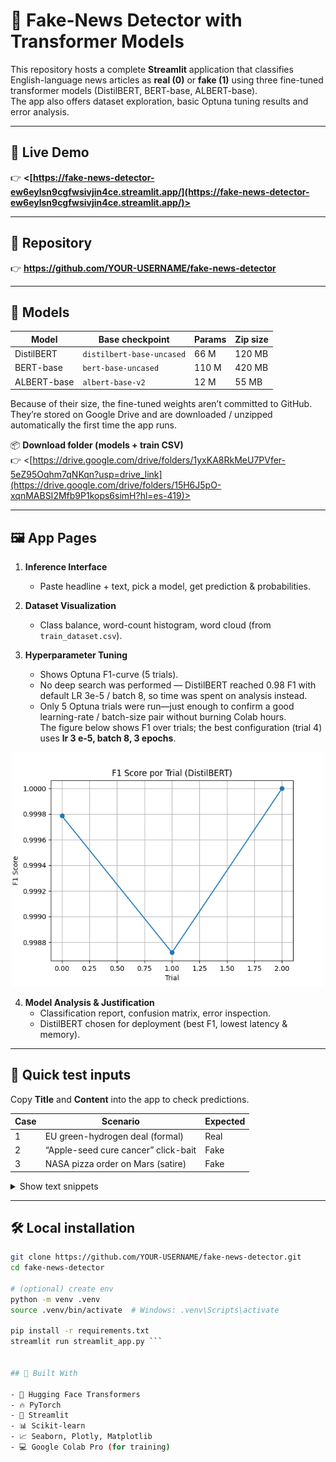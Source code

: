 # 📰 Fake-News Detector with Transformer Models

This repository hosts a complete **Streamlit** application that classifies English-language news articles as **real (0)** or **fake (1)** using three fine-tuned transformer models (DistilBERT, BERT-base, ALBERT-base).  
The app also offers dataset exploration, basic Optuna tuning results and error analysis.

---

## 🚀 Live Demo  
👉 **<[https://fake-news-detector-ew6eylsn9cgfwsivjin4ce.streamlit.app/](https://fake-news-detector-ew6eylsn9cgfwsivjin4ce.streamlit.app/)>** &nbsp; 

---

## 📁 Repository  
👉 **<https://github.com/YOUR-USERNAME/fake-news-detector>**

---

## 🧠 Models

| Model        | Base checkpoint              | Params | Zip size |
|--------------|-----------------------------|--------|----------|
| DistilBERT   | `distilbert-base-uncased`   | 66 M   | 120 MB |
| BERT-base    | `bert-base-uncased`         | 110 M  | 420 MB |
| ALBERT-base  | `albert-base-v2`            | 12 M   | 55 MB |

Because of their size, the fine-tuned weights aren’t committed to GitHub.  
They’re stored on Google Drive and are downloaded / unzipped automatically the first time the app runs.

📦 **Download folder (models + train CSV)**  
👉 <[https://drive.google.com/drive/folders/1yxKA8RkMeU7PVfer-5eZ95Oqhm7qNKqn?usp=drive_link](https://drive.google.com/drive/folders/15H6J5pO-xqnMABSI2Mfb9P1kops6simH?hl=es-419)> &nbsp;

---

## 🖼️ App Pages

1. **Inference Interface**  
   * Paste headline + text, pick a model, get prediction & probabilities.

2. **Dataset Visualization**  
   * Class balance, word-count histogram, word cloud (from `train_dataset.csv`).

3. **Hyperparameter Tuning**  
   * Shows Optuna F1-curve (5 trials).  
   * No deep search was performed — DistilBERT reached 0.98 F1 with default LR 3e-5 / batch 8, so time was spent on analysis instead.
   * Only 5 Optuna trials were run—just enough to confirm a good learning-rate / batch-size pair without burning Colab hours.  
The figure below shows F1 over trials; the best configuration (trial 4) uses **lr 3 e-5, batch 8, 3 epochs**.

<p align="center">
  <img src="optuna_f1_plot.png" alt="Optuna F1 curve" width="500">
</p>

4. **Model Analysis & Justification**  
   * Classification report, confusion matrix, error inspection.  
   * DistilBERT chosen for deployment (best F1, lowest latency & memory).

---

## 🧪 Quick test inputs

Copy **Title** and **Content** into the app to check predictions.

| Case | Scenario | Expected |
|------|----------|----------|
| 1 | EU green-hydrogen deal (formal) | Real |
| 2 | “Apple-seed cure cancer” click-bait | Fake |
| 3 | NASA pizza order on Mars (satire) | Fake |

<details>
<summary>Show text snippets</summary>

**Case 1 – Real**  
*Title:* EU Signs \$50 Billion Green-Hydrogen Deal With Morocco  
*Content:* Brussels — … European Commission confirmed on Monday … first shipments 2027 …

---

**Case 2 – Fake**  
*Title:* Scientists Reveal Apple-Seed Extract CURES Stage-4 Cancer in 10 Days!  
*Content:* New York — … no peer-reviewed data … \$100 million bribe …

---

**Case 3 – Satire**  
*Title:* NASA Admits Mars Rover Ordered 12 000 Pizzas on Agency Credit Card  
*Content:* Houston — … negotiating a \$87 billion interplanetary delivery fee …
</details>

---

## 🛠️ Local installation

```bash
git clone https://github.com/YOUR-USERNAME/fake-news-detector.git
cd fake-news-detector

# (optional) create env
python -m venv .venv
source .venv/bin/activate  # Windows: .venv\Scripts\activate

pip install -r requirements.txt
streamlit run streamlit_app.py ``` 


## 🙌 Built With

- 🤗 Hugging Face Transformers  
- 🔥 PyTorch  
- 🧼 Streamlit  
- 📊 Scikit-learn  
- 📈 Seaborn, Plotly, Matplotlib  
- 💻 Google Colab Pro (for training)


